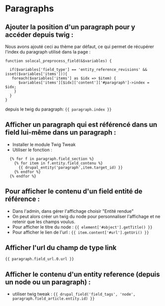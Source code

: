 # Paragraphs
## Ajouter la position d'un paragraph pour y accéder depuis twig :
Nous avons ajouté ceci au thème par défaut, ce qui permet de récupérer l'index du paragraph utilisé dans la page :

```
function solocal_preprocess_field(&$variables) {

  if($variables['field_type'] == 'entity_reference_revisions' && isset($variables['items'])){
   foreach($variables['items'] as $idx => $item) {
      $variables['items'][$idx]['content']['#paragraph']->index = $idx;
    }
  }
}
```

depuis le twig du paragraph: ```{{ paragraph.index }}```

## Afficher un paragraph qui est référencé dans un field lui-même dans un paragraph :
  - Installer le module Twig Tweak
  - Utiliser le fonction :
```
  {% for f in paragraph.field_section %}
    {% for item in f.entity.field_contenu %}
      {{ drupal_entity('paragraph',item.target_id) }}
    {% endfor %}
  {% endfor %}
```

## Pour afficher le contenu d'un field entité de référence :
  - Dans l'admin, dans gérer l'affichage choisir "Entité rendue"
  - On peut alors créer un twig du node pour personnaliser l'affichage et ne retenir que les champs voulus.
  - Pour afficher le titre du node : ```{{ element['#object'].getTitle() }}```
  - Pour afficher le lien de l'url : ```{{ item.content['#url'].getUri() }}```

## Afficher l'url du champ de type link
``` {{ paragraph.field_url.0.url }} ```

## Afficher le contenu d'un entity reference (depuis un node ou un paragraph) :
  - utiliser twig tweak :
``` {{ drupal_field('field_tags', 'node', paragraph.field_article.entity.id) }} ```
